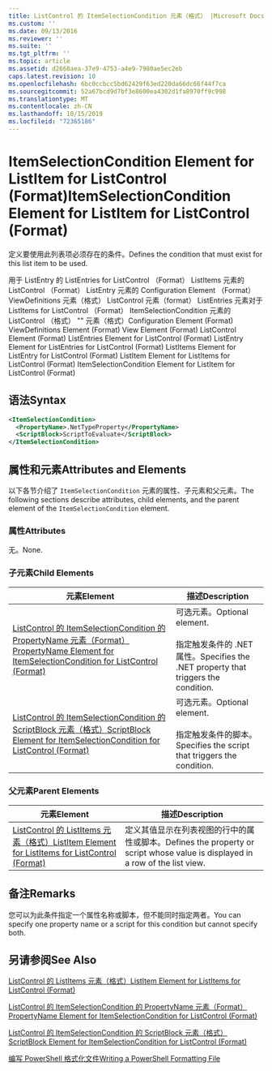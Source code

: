 ```yaml
---
title: ListControl 的 ItemSelectionCondition 元素（格式） |Microsoft Docs
ms.custom: ''
ms.date: 09/13/2016
ms.reviewer: ''
ms.suite: ''
ms.tgt_pltfrm: ''
ms.topic: article
ms.assetid: d2668aea-37e9-4753-a4e9-7980ae5ec2eb
caps.latest.revision: 10
ms.openlocfilehash: 6bc0ccbcc5bd62429f63ed220da66dc66f44f7ca
ms.sourcegitcommit: 52a67bcd9d7bf3e8600ea4302d1fa8970ff9c998
ms.translationtype: MT
ms.contentlocale: zh-CN
ms.lasthandoff: 10/15/2019
ms.locfileid: "72365186"
---
```

# <a name="itemselectioncondition-element-for-listitem-for-listcontrol-format"></a><span data-ttu-id="02654-102">ItemSelectionCondition Element for ListItem for ListControl (Format)</span><span class="sxs-lookup"><span data-stu-id="02654-102">ItemSelectionCondition Element for ListItem for ListControl (Format)</span></span>

<span data-ttu-id="02654-103">定义要使用此列表项必须存在的条件。</span><span class="sxs-lookup"><span data-stu-id="02654-103">Defines the condition that must exist for this list item to be used.</span></span>

<span data-ttu-id="02654-104">用于 ListEntry 的 ListEntries for ListControl （Format） ListItems 元素的 ListControl （Format） ListEntry 元素的 Configuration Element （Format） ViewDefinitions 元素（格式） ListControl 元素（format） ListEntries 元素对于 ListItems for ListControl （Format） ItemSelectionCondition 元素的 ListControl （格式） "" 元素（格式）</span><span class="sxs-lookup"><span data-stu-id="02654-104">Configuration Element (Format) ViewDefinitions Element (Format) View Element (Format) ListControl Element (Format) ListEntries Element for ListControl (Format) ListEntry Element for ListEntries for ListControl (Format) ListItems Element for ListEntry for ListControl (Format) ListItem Element for ListItems for ListControl (Format) ItemSelectionCondition Element for ListItem for ListControl (Format)</span></span>

## <a name="syntax"></a><span data-ttu-id="02654-105">语法</span><span class="sxs-lookup"><span data-stu-id="02654-105">Syntax</span></span>

```xml
<ItemSelectionCondition>
  <PropertyName>.NetTypeProperty</PropertyName>
  <ScriptBlock>ScriptToEvaluate</ScriptBlock>
</ItemSelectionCondition>
```

## <a name="attributes-and-elements"></a><span data-ttu-id="02654-106">属性和元素</span><span class="sxs-lookup"><span data-stu-id="02654-106">Attributes and Elements</span></span>

<span data-ttu-id="02654-107">以下各节介绍了 `ItemSelectionCondition` 元素的属性、子元素和父元素。</span><span class="sxs-lookup"><span data-stu-id="02654-107">The following sections describe attributes, child elements, and the parent element of the `ItemSelectionCondition` element.</span></span>

### <a name="attributes"></a><span data-ttu-id="02654-108">属性</span><span class="sxs-lookup"><span data-stu-id="02654-108">Attributes</span></span>

<span data-ttu-id="02654-109">无。</span><span class="sxs-lookup"><span data-stu-id="02654-109">None.</span></span>

### <a name="child-elements"></a><span data-ttu-id="02654-110">子元素</span><span class="sxs-lookup"><span data-stu-id="02654-110">Child Elements</span></span>

|<span data-ttu-id="02654-111">元素</span><span class="sxs-lookup"><span data-stu-id="02654-111">Element</span></span>|<span data-ttu-id="02654-112">描述</span><span class="sxs-lookup"><span data-stu-id="02654-112">Description</span></span>|
|-------------|-----------------|
|[<span data-ttu-id="02654-113">ListControl 的 ItemSelectionCondition 的 PropertyName 元素（Format）</span><span class="sxs-lookup"><span data-stu-id="02654-113">PropertyName Element for ItemSelectionCondition for ListControl (Format)</span></span>](./propertyname-element-for-itemselectioncondition-for-listcontrol-format.md)|<span data-ttu-id="02654-114">可选元素。</span><span class="sxs-lookup"><span data-stu-id="02654-114">Optional element.</span></span><br /><br /> <span data-ttu-id="02654-115">指定触发条件的 .NET 属性。</span><span class="sxs-lookup"><span data-stu-id="02654-115">Specifies the .NET property that triggers the condition.</span></span>|
|[<span data-ttu-id="02654-116">ListControl 的 ItemSelectionCondition 的 ScriptBlock 元素（格式）</span><span class="sxs-lookup"><span data-stu-id="02654-116">ScriptBlock Element for ItemSelectionCondition for ListControl (Format)</span></span>](./scriptblock-element-for-itemselectioncondition-for-listcontrol-format.md)|<span data-ttu-id="02654-117">可选元素。</span><span class="sxs-lookup"><span data-stu-id="02654-117">Optional element.</span></span><br /><br /> <span data-ttu-id="02654-118">指定触发条件的脚本。</span><span class="sxs-lookup"><span data-stu-id="02654-118">Specifies the script that triggers the condition.</span></span>|

### <a name="parent-elements"></a><span data-ttu-id="02654-119">父元素</span><span class="sxs-lookup"><span data-stu-id="02654-119">Parent Elements</span></span>

|<span data-ttu-id="02654-120">元素</span><span class="sxs-lookup"><span data-stu-id="02654-120">Element</span></span>|<span data-ttu-id="02654-121">描述</span><span class="sxs-lookup"><span data-stu-id="02654-121">Description</span></span>|
|-------------|-----------------|
|[<span data-ttu-id="02654-122">ListControl 的 ListItems 元素（格式）</span><span class="sxs-lookup"><span data-stu-id="02654-122">ListItem Element for ListItems for ListControl (Format)</span></span>](./listitem-element-for-listitems-for-listcontrol-format.md)|<span data-ttu-id="02654-123">定义其值显示在列表视图的行中的属性或脚本。</span><span class="sxs-lookup"><span data-stu-id="02654-123">Defines the property or script whose value is displayed in a row of the list view.</span></span>|

## <a name="remarks"></a><span data-ttu-id="02654-124">备注</span><span class="sxs-lookup"><span data-stu-id="02654-124">Remarks</span></span>

<span data-ttu-id="02654-125">您可以为此条件指定一个属性名称或脚本，但不能同时指定两者。</span><span class="sxs-lookup"><span data-stu-id="02654-125">You can specify one property name or a script for this condition but cannot specify both.</span></span>

## <a name="see-also"></a><span data-ttu-id="02654-126">另请参阅</span><span class="sxs-lookup"><span data-stu-id="02654-126">See Also</span></span>

[<span data-ttu-id="02654-127">ListControl 的 ListItems 元素（格式）</span><span class="sxs-lookup"><span data-stu-id="02654-127">ListItem Element for ListItems for ListControl (Format)</span></span>](./listitem-element-for-listitems-for-listcontrol-format.md)

[<span data-ttu-id="02654-128">ListControl 的 ItemSelectionCondition 的 PropertyName 元素（Format）</span><span class="sxs-lookup"><span data-stu-id="02654-128">PropertyName Element for ItemSelectionCondition for ListControl (Format)</span></span>](./propertyname-element-for-itemselectioncondition-for-listcontrol-format.md)

[<span data-ttu-id="02654-129">ListControl 的 ItemSelectionCondition 的 ScriptBlock 元素（格式）</span><span class="sxs-lookup"><span data-stu-id="02654-129">ScriptBlock Element for ItemSelectionCondition for ListControl (Format)</span></span>](./scriptblock-element-for-itemselectioncondition-for-listcontrol-format.md)

[<span data-ttu-id="02654-130">编写 PowerShell 格式化文件</span><span class="sxs-lookup"><span data-stu-id="02654-130">Writing a PowerShell Formatting File</span></span>](./writing-a-powershell-formatting-file.md)

